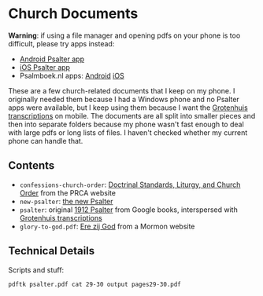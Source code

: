 # Church Documents

**Warning**: if using a file manager and opening pdfs on your phone is too difficult,
please try apps instead:
- [Android Psalter app](https://play.google.com/store/apps/details?id=com.jrvermeer.psalter)
- [iOS Psalter app](https://apps.apple.com/us/app/the-psalter-1912/id1139689141)
- Psalmboek.nl apps: [Android](https://play.google.com/store/apps/details?id=nl.wimbokkers.psalmen) [iOS](https://apps.apple.com/us/app/psalmboek-nl/id594145882)

These are a few church-related documents that I keep on my phone.
I originally needed them because I had a Windows phone and no Psalter apps were
available, but I keep using them because I want the
[Grotenhuis transcriptions](https://digitalcollections.dordt.edu/grotenhuis_keyboard/342/)
on mobile.
The documents are all split into smaller pieces and then into separate folders because my
phone wasn't fast enough to deal with large pdfs or long lists of files.
I haven't checked whether my current phone can handle that.

## Contents

- `confessions-church-order`: [Doctrinal Standards, Liturgy, and Church Order](http://www.prca.org/component/jdownloads/finish/11/128?Itemid=0) from the PRCA website
- `new-psalter`: [the new Psalter](https://thepsalter.net/)
- `psalter`: original [1912 Psalter](http://books.google.com/books?id=Wm0Cl8tI8KgC) from Google books, interspersed with [Grotenhuis transcriptions](https://digitalcollections.dordt.edu/grotenhuis_keyboard/342/)
- `glory-to-god.pdf`: [Ere zij God](https://media.ldscdn.org/pdf/music/hymns-dutch/2003-01-1430-praise-to-god-nld.pdf) from a Mormon website
## Technical Details

Scripts and stuff:

```
pdftk psalter.pdf cat 29-30 output pages29-30.pdf
```
